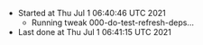   - Started at Thu Jul  1 06:40:46 UTC 2021
    - Running tweak 000-do-test-refresh-deps...
  - Last done at Thu Jul  1 06:41:15 UTC 2021
